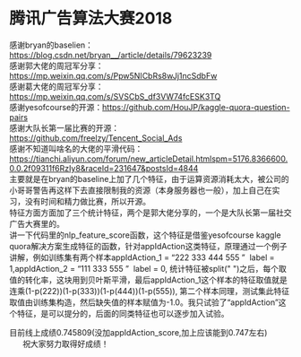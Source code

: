 # 腾讯广告算法大赛2018   
感谢bryan的baselien：https://blog.csdn.net/bryan__/article/details/79623239       
感谢郭大佬的周冠军分享：https://mp.weixin.qq.com/s/Ppw5NICbRs8wJj1ncSdbFw       
感谢葛大佬的周冠军分享：https://mp.weixin.qq.com/s/SVSCbS_df3VW74fcESK3TQ       
感谢yesofcourse的开源：https://github.com/HouJP/kaggle-quora-question-pairs        
感谢大队长第一届比赛的开源：https://github.com/freelzy/Tencent_Social_Ads                  
感谢不知道叫啥名的大佬的平滑代码：https://tianchi.aliyun.com/forum/new_articleDetail.htmlspm=5176.8366600.0.0.2f09311f6RzIy8&raceId=231647&postsId=4844        
主要就是在bryan的baseline上加了几个特征，由于运算资源消耗太大，被公司的小哥哥警告再这样下去直接限制我的资源（本身服务器也一般），加上自己在实习，没有时间和精力做比赛，所以开源。                    
特征方面方面加了三个统计特征，两个是郭大佬分享的，一个是大队长第一届社交广告大赛里的。                         
讲一下代码里的nlp_feature_score函数，这个特征是借鉴yesofcourse kaggle quora解决方案生成特征的函数，针对appIdAction这类特征，原理通过一个例子讲解，例如训练集有两个样本appIdAction_1 = “222 333 444 555 ”  label = 1,appIdAction_2 = “111  333  555 ”  label = 0, 统计特征被split(" ")之后，每个取值的转化率，这块用到贝叶斯平滑，最后appIdAction_1这个样本的特征取值就是连乘(1-p(222))(1-p(333))(1-p(444))(1-p(555)), 第二个样本同理，测试集此特征取值由训练集构造，然后缺失值的样本赋值为-1.0。我只试验了“appIdAction”这个特征，是可以提分的，后面的同类特征也可以逐步加入试验。       

目前线上成绩0.745809(没加appIdAction_score,加上应该能到0.747左右)                            
祝大家努力取得好成绩！
